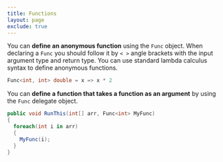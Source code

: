 ```yaml
---
title: Functions
layout: page
exclude: true
---
```


You can **define an anonymous function** using the `Func` object. When declaring a `Func` you should follow it by `< >` angle brackets with the input argument type and return type. You can use standard lambda calculus syntax to define anonymous functions.
```csharp
Func<int, int> double = x => x * 2
```

You can **define a function that takes a function as an argument** by using the `Func` delegate object.
```csharp
public void RunThis(int[] arr, Func<int> MyFunc)
{
  foreach(int i in arr)
  {
    MyFunc(i);
  }
}
```
<!--stackedit_data:
eyJoaXN0b3J5IjpbMTEyNDg5NDYzMywtMTU3NDQ2ODkzM119
-->